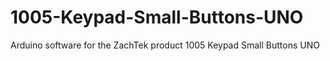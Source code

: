 # 1005-Keypad-Small-Buttons-UNO
Arduino software for the ZachTek product 1005 Keypad Small Buttons UNO
